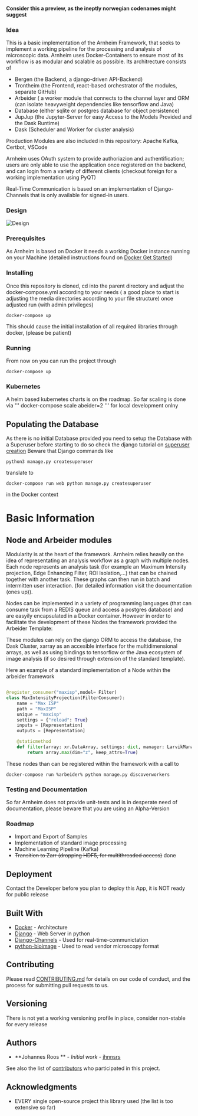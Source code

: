 
#### Consider this a preview, as the ineptly norwegian codenames might suggest

### Idea

This is a basic implementation of the Arnheim Framework, that seeks to implement a working pipeline for the processing
and analysis of microscopic data. Arnheim uses Docker-Containers to ensure most of its workflow is as modular and scalable as
possible. Its architrecture consists of

 * Bergen (the Backend, a django-driven API-Backend)
 * Trontheim (the Frontend, react-based orchestrator of the modules, separate GitHub)
 * Arbeider ( a worker module that connects to the channel layer and ORM (can isolate heavyweight dependencies like tensorflow and Java)
 * Database (either sqlite or postgres database for object persistence)
 * JupJup (the Jupyter-Server for easy Access to the Models Provided and the Dask Runtime)
 * Dask (Scheduler and Worker for cluster analysis)


 
Production Modules are also included in this repository: Apache Kafka, Certbot, VSCode

Arnheim uses OAuth system to provide authoriazion and authentification; users are only able to
use the application once registered on the backend, and can login from a variety of different clients (checkout foreign for a 
working implementation using PyQT)

Real-Time Communication is based on an implementation of Django-Channels that is only available for signed-in users.

### Design

![Design](./images/design.svg)

### Prerequisites

As Arnheim is based on Docker it needs a working Docker instance running on your Machine
(detailed instructions found on [Docker Get Started](https://docs.docker.com/get-started/))


### Installing

Once this repository is cloned, cd into the parent directory and adjust the docker-compose.yml
according to your needs ( a good place to start is adjusting the media directories according to your file structure)
once adjusted run (with admin privileges)

```
docker-compose up
```

This should cause the initial installation of all required libraries through docker, (please be patient)

### Running

From now on you can run the project through 
```
docker-compose up
```
### Kubernetes

A helm based kubernetes charts is on the roadmap. So far scaling is done via 
''' 
docker-compose scale abeider=2
'''
for local development onlny

## Populating the Database

As there is no initial Database provided you need to setup the Database with a Superuser before starting to do so check the django tutorial on [superuser creation](https://developer.mozilla.org/en-US/docs/Learn/Server-side/Django/Admin_site)
Beware that Django commands like

```
python3 manage.py createsuperuser
```

translate to

```
docker-compose run web python manage.py createsuperuser
```
in the Docker context

# Basic Information

## Node and Arbeider modules

Modularity is at the heart of the framework. Arnheim relies heavily on the idea of representating an analysis workflow as a graph with multiple nodes. Each node represents an analysis task (for example an Maximum Intensity projection, Edge Enhancing Filter, ROI Isolation,...) that can be chained together with another task. These graphs can then run in batch and intermitten user interaction. (for detailed information visit the documentation (ones up)).

Nodes can be implemented in a variety of programming languages (that can consume task from a REDIS queue and access a postgres database) and are easyily encapsulated in a Docker container. However in order to facilitate the development of these Nodes the framework provided the Arbeider Template:

These modules can rely on the django ORM to access the database, the Dask Cluster, xarray as an accesible interface for the multidimensional arrays, as well as using bindings to tensorflow or the Java ecosystem of image analysis (if so desired through extension of the standard template).

Here an example of a standard implementation of a Node within the arbeider framework

```python

@register_consumer("maxisp",model= Filter)
class MaxIntensityProjection(FilterConsumer):
    name = "Max ISP"
    path = "MaxISP"
    unique = "maxisp"
    settings = {"reload": True}
    inputs = [Representation]
    outputs = [Representation]

    @staticmethod
    def filter(array: xr.DataArray, settings: dict, manager: LarvikManager) -> xr.DataArray:
        return array.max(dim="z", keep_attrs=True)

```

These nodes than can be registered within the framework with a call to

```
docker-compose run %arbeider% python manage.py discoverworkers
```


### Testing and Documentation

So far Arnheim does not provide unit-tests and is in desperate need of documentation,
please beware that you are using an Alpha-Version


### Roadmap

- Import and Export of Samples
- Implementation of standard image processing
- Machine Learning Pipeline (Kafka)
- ~~Transition to Zarr (dropping HDF5, for multithreaded access)~~ done

## Deployment

Contact the Developer before you plan to deploy this App, it is NOT ready for public release

## Built With

* [Docker](http://www.dropwizard.io/1.0.2/docs/) - Architecture
* [Django](https://maven.apache.org/) - Web Server in python
* [Django-Channels](https://rometools.github.io/rome/) - Used for real-time-communictation
* [python-bioimage](https://bio-it.embl.de/image-analysis-with-python/) - Used to read vendor microscopy format

## Contributing

Please read [CONTRIBUTING.md](https://gist.github.com/jhnnsrs/b24679402957c63ec426) for details on our code of conduct, and the process for submitting pull requests to us.

## Versioning

There is not yet a working versioning profile in place, consider non-stable for every release 

## Authors

* **Johannes Roos ** - *Initial work* - [jhnnsrs](https://github.com/jhnnsrs)

See also the list of [contributors](https://github.com/your/project/contributors) who participated in this project.


## Acknowledgments

* EVERY single open-source project this library used (the list is too extensive so far)
